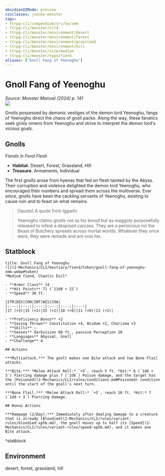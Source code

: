 ```yaml
---
obsidianUIMode: preview
cssclasses: json5e-monster
tags:
- ttrpg-cli/compendium/src/5e/xmm
- ttrpg-cli/monster/cr/4
- ttrpg-cli/monster/environment/desert
- ttrpg-cli/monster/environment/forest
- ttrpg-cli/monster/environment/grassland
- ttrpg-cli/monster/environment/hill
- ttrpg-cli/monster/size/medium
- ttrpg-cli/monster/type/fiend
aliases: ["Gnoll Fang of Yeenoghu"]
---
```

# Gnoll Fang of Yeenoghu
*Source: Monster Manual (2024) p. 141*  
![](2-Mechanics/CLI/bestiary/fiend/img/gnolls.webp#right)

Gnolls possessed by demonic vestiges of the demon lord Yeenoghu, fangs of Yeenoghu direct the chaos of gnoll packs. Along the way, these fanatics seek grisly omens from Yeenoghu and strive to interpret the demon lord's vicious goals.

## Gnolls

*Fiends in Feral Flesh*

- **Habitat.** Desert, Forest, Grassland, Hill  
- **Treasure.** Armaments, Individual  

The first gnolls arose from hyenas that fed on flesh tainted by the Abyss. Their corruption and violence delighted the demon lord Yeenoghu, who encouraged their numbers and spread them across the multiverse. Ever since, gnolls have been the cackling servants of Yeenoghu, existing to cause ruin and to feast on what remains.

> [!quote] A quote from Iggwilv  
> 
> Yeenoghu claims gnolls not as his brood but as maggots purposefully released to infest a despised carcass. They are a pernicious rot the Beast of Butchery spreads across mortal worlds. Whatever they once were, they were remade and are now his.


## Statblock

```ad-statblock
title: Gnoll Fang of Yeenoghu
![](2-Mechanics/CLI/bestiary/fiend/token/gnoll-fang-of-yeenoghu-xmm.webp#token)
*Medium fiend, Chaotic Evil*

- **Armor Class** 14 
- **Hit Points** 71 (`11d8 + 22`) 
- **Speed** 30 ft.

|STR|DEX|CON|INT|WIS|CHA|
|:---:|:---:|:---:|:---:|:---:|:---:|
|17 (+3)|15 (+2)|15 (+2)|10 (+0)|11 (+0)|13 (+1)|

- **Proficiency Bonus** +2
- **Saving Throws** Constitution +4, Wisdom +2, Charisma +3
- **Skills** ⏤
- **Senses** darkvision 60 ft., passive Perception 10
- **Languages** Abyssal, Gnoll
- **Challenge** 4

## Actions

***Multiattack.*** The gnoll makes one Bite attack and two Bone Flail attacks.

***Bite.*** *Melee Attack Roll:* `+5`, reach 5 ft. *Hit:* 6 (`1d6 + 3`) Piercing damage plus 7 (`2d6`) Poison damage, and the target has the [Poisoned](2-Mechanics/CLI/rules/conditions.md#Poisoned) condition until the start of the gnoll's next turn.

***Bone Flail.*** *Melee Attack Roll:* `+5`, reach 10 ft. *Hit:* 7 (`1d8 + 3`) Piercing damage.

## Bonus Actions

***Rampage (2/Day).*** Immediately after dealing damage to a creature that is already [Bloodied](2-Mechanics/CLI/rules/variant-rules/bloodied-xphb.md), the gnoll moves up to half its [Speed](2-Mechanics/CLI/rules/variant-rules/speed-xphb.md), and it makes one Bite attack.
```
^statblock

## Environment

desert, forest, grassland, hill